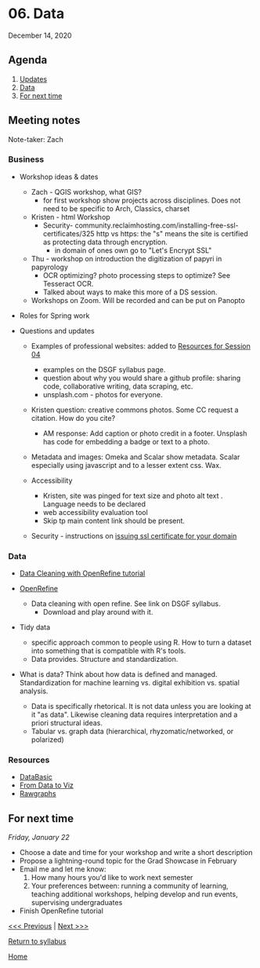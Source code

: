 # 06. Data
December 14, 2020

## Agenda
1. [Updates](#meeting-notes)
2. [Data](Data)
3. [For next time](#for-next-time)

## Meeting notes

Note-taker: Zach

### Business
- Workshop ideas & dates
  - Zach - QGIS workshop, what GIS?
    - for first workshop show projects across disciplines. Does not need to be specific to Arch, Classics, charset
  - Kristen - html Workshop
    - Security- community.reclaimhosting.com/installing-free-ssl-certificates/325
      http vs https: the "s" means the site is certified as protecting data through encryption.
      - in domain of ones own go to "Let's Encrypt SSL"
  - Thu - workshop on introduction the digitization of papyri in papyrology
    - OCR optimizing? photo processing steps to optimize? See Tesseract OCR.
    - Talked about ways to make this more of a DS session.
  - Workshops on Zoom. Will be recorded and can be put on Panopto

- Roles for Spring work
- Questions and updates
  - Examples of professional websites: added to [Resources for Session 04](/04-web.md#resources)
      - examples on the DSGF syllabus page.
      - question about why you would share a github profile: sharing code, collaborative writing, data scraping, etc.
      - unsplash.com - photos for everyone.
  - Kristen question: creative commons photos. Some CC request a citation. How do you cite?
      - AM response: Add caption or photo credit in a footer. Unsplash has code for embedding a badge or text to a photo.
  - Metadata and images: Omeka and Scalar show metadata. Scalar especially using javascript and to a lesser extent   css. Wax.

  - Accessibility
    - Kristen, site was pinged for text size and photo alt text . Language needs to be declared
    - web accessibility evaluation tool
    - Skip tp main content link should be present.

  - Security - instructions on [issuing ssl certificate for your domain](https://community.reclaimhosting.com/t/installing-free-ssl-certificates/325)

### Data
- [Data Cleaning with OpenRefine tutorial](https://github.com/tri-cods/tidy-data)
- [OpenRefine](https://openrefine.org/)
  - Data cleaning with open refine. See link on DSGF syllabus.
    - Download and play around with it.

- Tidy data
  - specific approach common to people using R. How to turn a dataset into something that is compatible with R's tools.
  - Data provides. Structure and standardization.

- What is data? Think about how data is defined and managed. Standardization for machine learning vs. digital exhibition vs. spatial analysis.
  - Data is specifically rhetorical. It is not data unless you are looking at it "as data". Likewise cleaning data requires interpretation and a priori structural ideas.
  - Tabular vs. graph data (hierarchical, rhyzomatic/networked, or polarized)

### Resources
- [DataBasic](https://databasic.io/en/)
- [From Data to Viz](https://www.data-to-viz.com/)
- [Rawgraphs]()

## For next time
*Friday, January 22*
- Choose a date and time for your workshop and write a short description
- Propose a lightning-round topic for the Grad Showcase in February
- Email me and let me know:
  1. How many hours you'd like to work next semester
  2. Your preferences between: running a community of learning, teaching additional workshops, helping develop and run events, supervising undergraduates
- Finish OpenRefine tutorial


[<<< Previous](/05-web-publish.md) | [Next >>>]()

[Return to syllabus](../syllabus.md)

[Home](../README.md)
